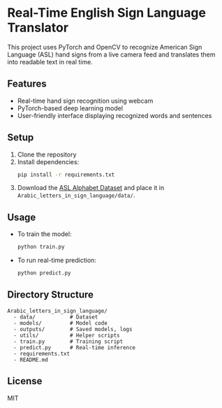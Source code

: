 # Real-Time English Sign Language Translator

This project uses PyTorch and OpenCV to recognize American Sign Language (ASL) hand signs from a live camera feed and translates them into readable text in real time.

## Features
- Real-time hand sign recognition using webcam
- PyTorch-based deep learning model
- User-friendly interface displaying recognized words and sentences

## Setup
1. Clone the repository
2. Install dependencies:
   ```bash
   pip install -r requirements.txt
   ```
3. Download the [ASL Alphabet Dataset](https://www.kaggle.com/datasets/grassknoted/asl-alphabet) and place it in `Arabic_letters_in_sign_language/data/`.

## Usage
- To train the model:
  ```bash
  python train.py
  ```
- To run real-time prediction:
  ```bash
  python predict.py
  ```

## Directory Structure
```
Arabic_letters_in_sign_language/
  - data/           # Dataset
  - models/         # Model code
  - outputs/        # Saved models, logs
  - utils/          # Helper scripts
  - train.py        # Training script
  - predict.py      # Real-time inference
  - requirements.txt
  - README.md
```

## License
MIT 